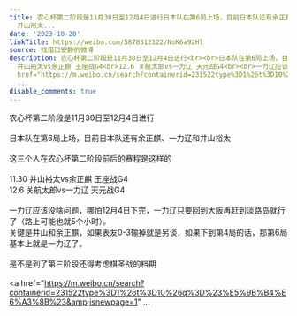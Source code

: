 ```yaml
---
title: 农心杯第二阶段是11月30日至12月4日进行日本队在第6局上场，目前日本队还有余正麒、一力辽和井山裕太这三个人在农心杯第二阶段前后的赛程是这样的11.30
  井山裕太...
date: '2023-10-20'
linkTitle: https://weibo.com/5878312122/NoK6a92Hl
source: 找借口安静的微博
description: 农心杯第二阶段是11月30日至12月4日进行<br><br>日本队在第6局上场，目前日本队还有余正麒、一力辽和井山裕太<br><br>这三个人在农心杯第二阶段前后的赛程是这样的<br><br>11.30
  井山裕太vs余正麒 王座战G4<br>12.6 关航太郎vs一力辽 天元战G4<br><br>一力辽应该没啥问题，哪怕12月4日下完，一力辽只要回到大阪再赶到淡路岛就行了（路上可能也就5个小时）。<br>关键是井山和余正麒，如果表友0-3输掉就是另谈，如果下到第4局的话，那第6局基本上就是一力辽了。<br><br>是不是到了第三阶段还得考虑棋圣战的档期<br><br><a
  href="https://m.weibo.cn/search?containerid=231522type%3D1%26t%3D10%26q%3D%23%E5%9B%B4%E6%A3%8B%23&amp;isnewpage=1"
  ...
disable_comments: true
---
```

农心杯第二阶段是11月30日至12月4日进行<br><br>日本队在第6局上场，目前日本队还有余正麒、一力辽和井山裕太<br><br>这三个人在农心杯第二阶段前后的赛程是这样的<br><br>11.30 井山裕太vs余正麒 王座战G4<br>12.6 关航太郎vs一力辽 天元战G4<br><br>一力辽应该没啥问题，哪怕12月4日下完，一力辽只要回到大阪再赶到淡路岛就行了（路上可能也就5个小时）。<br>关键是井山和余正麒，如果表友0-3输掉就是另谈，如果下到第4局的话，那第6局基本上就是一力辽了。<br><br>是不是到了第三阶段还得考虑棋圣战的档期<br><br><a href="https://m.weibo.cn/search?containerid=231522type%3D1%26t%3D10%26q%3D%23%E5%9B%B4%E6%A3%8B%23&amp;isnewpage=1" ...